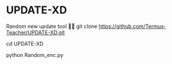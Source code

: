 # UPDATE-XD
Random new update tool 🔫😁
git clone https://github.com/Termux-Teacher/UPDATE-XD.git

cd UPDATE-XD

python Random_enc.py
